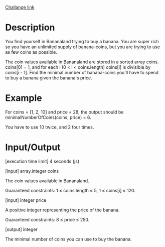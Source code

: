 [Challange link](https://codefights.com/arcade/code-arcade/well-of-integration/sGwCfM5FzX7LhLcdk)
# Description

You find yourself in Bananaland trying to buy a banana. You are super rich so you have an unlimited supply of banana-coins, but you are trying to use as few coins as possible.

The coin values available in Bananaland are stored in a sorted array coins. coins[0] = 1, and for each i (0 &lt; i &lt; coins.length) coins[i] is divisible by coins[i - 1]. Find the minimal number of banana-coins you'll have to spend to buy a banana given the banana's price.

# Example

For coins = [1, 2, 10] and price = 28, the output should be
minimalNumberOfCoins(coins, price) = 6.

You have to use 10 twice, and 2 four times.

# Input/Output

[execution time limit] 4 seconds (js)

[input] array.integer coins

The coin values available in Bananaland.

Guaranteed constraints:
1 ≤ coins.length ≤ 5,
1 ≤ coins[i] ≤ 120.

[input] integer price

A positive integer representing the price of the banana.

Guaranteed constraints:
8 ≤ price ≤ 250.

[output] integer

The minimal number of coins you can use to buy the banana.